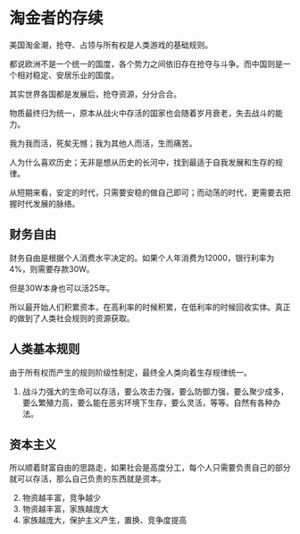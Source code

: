 # 淘金者的存续

美国淘金潮，抢夺、占领与所有权是人类游戏的基础规则。

都说欧洲不是一个统一的国度，各个势力之间依旧存在抢夺与斗争。而中国则是一个相对稳定、安居乐业的国度。

其实世界各国都是发展后，抢夺资源，分分合合。

物质最终归为统一，原本从战火中存活的国家也会随着岁月衰老，失去战斗的能力。

我为我而活，死矣无憾；我为其他人而活，生而痛苦。

人为什么喜欢历史；无非是想从历史的长河中，找到最适于自我发展和生存的规律。

从短期来看，安定的时代，只需要安稳的做自己即可；而动荡的时代，更需要去把握时代发展的脉络。



## 财务自由

财务自由是根据个人消费水平决定的。如果个人年消费为12000，银行利率为4%，则需要存款30W。

但是30W本身也可以活25年。

所以最开始人们积累资本，在高利率的时候积累，在低利率的时候回收实体。真正的做到了人类社会规则的资源获取。



## 人类基本规则

由于所有权而产生的规则阶级性制定，最终全人类向着生存规律统一。

1. 战斗力强大的生命可以存活，要么攻击力强，要么防御力强，要么聚少成多，要么繁殖力高，要么能在恶劣环境下生存，要么灵活，等等。自然有各种办法。



## 资本主义

所以顺着财富自由的思路走，如果社会是高度分工，每个人只需要负责自己的部分就可以存活，那么自己负责的东西就是资本。

2. 物资越丰富，竞争越少
3. 物资越丰富，家族越庞大
4. 家族越庞大，保护主义产生，置换、竞争度提高